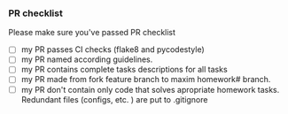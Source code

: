 ### PR checklist
Please make sure you've passed PR checklist
- [ ] my PR passes CI checks (flake8 and pycodestyle)
- [ ] my PR named according guidelines.
- [ ] my PR contains complete tasks descriptions for all tasks
- [ ] my PR made from fork feature branch to maxim homework# branch.
- [ ] my PR don't contain only code that solves apropriate homework tasks.
Redundant files (configs, etc. ) are put to .gitignore
